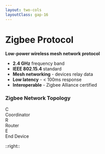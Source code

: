 ```yaml
---
layout: two-cols
layoutClass: gap-16
---
```


# Zigbee Protocol

**Low-power wireless mesh network protocol**

- **2.4 GHz** frequency band
- **IEEE 802.15.4** standard
- **Mesh networking** - devices relay data
- **Low latency** - < 100ms response
- **Interoperable** - Zigbee Alliance certified

<div class="grid grid-cols-1 gap-4">
  <div class="text-center">
    <h3 class="text-lg font-semibold mb-2">Zigbee Network Topology</h3>
    <div class="bg-gray-100 p-4 rounded-lg">
      <div class="flex justify-center items-center space-x-4 mb-4">
        <div class="w-8 h-8 bg-blue-500 rounded-full flex items-center justify-center text-white text-xs">C</div>
        <div class="text-sm">Coordinator</div>
      </div>
      <div class="flex justify-center items-center space-x-4 mb-2">
        <div class="w-6 h-6 bg-green-500 rounded-full flex items-center justify-center text-white text-xs">R</div>
        <div class="text-sm">Router</div>
      </div>
      <div class="flex justify-center items-center space-x-4">
        <div class="w-4 h-4 bg-orange-500 rounded-full flex items-center justify-center text-white text-xs">E</div>
        <div class="text-sm">End Device</div>
      </div>
    </div>
  </div>
</div> 

::right::

<div class="flex items-center justify-center h-full">
  <div class="scale-75">
    <ZigbeeGraph />
  </div>
</div>
